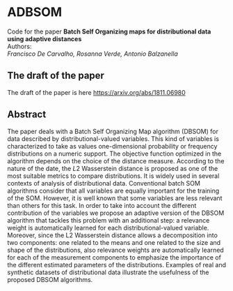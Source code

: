 # ADBSOM
Code for the paper __Batch Self Organizing maps for distributional data using adaptive distances__  
Authors:  
_Francisco De Carvalho, Rosanna Verde, Antonio Balzanella_

## The draft of the paper  
The draft of the paper is here https://arxiv.org/abs/1811.06980

## Abstract
The paper deals with a Batch Self Organizing Map algorithm (DBSOM) for data described by distributional-valued variables. This kind of variables is characterized to take as values one-dimensional probability or frequency distributions on a numeric support. The objective function optimized in the algorithm depends on the choice of the distance measure. According to the nature of the date, the $L2$ Wasserstein distance is proposed as one of the most suitable metrics to compare distributions. It is widely used in several contexts of analysis of distributional data. Conventional batch SOM algorithms consider that all variables are equally important for the training of the SOM. However, it is well known that some variables are less relevant than others for this task. In order to take into account the different contribution of the variables we propose an adaptive version of the DBSOM algorithm that tackles this problem with an additional step: a relevance weight is automatically learned for each distributional-valued variable. Moreover, since the L2 Wasserstein distance allows a decomposition into two components: one related to the means and one related to the size and shape of the distributions, also relevance weights are automatically learned for each of the measurement components to emphasize the importance of the different estimated parameters of the distributions. Examples of real and synthetic datasets of distributional data illustrate the usefulness of the proposed DBSOM algorithms.
